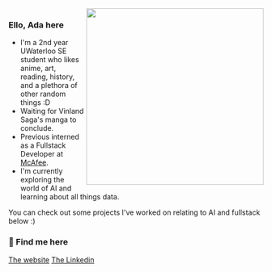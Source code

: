 <img align='right' width='350px' src='https://i.imgur.com/hFasB6C.png'>

<h3> Ello, Ada here</h3>
<ul>
<li>I'm a 2nd year UWaterloo SE student who likes anime, art, reading, history, and a plethora of other random things :D</li>
<li>Waiting for Vinland Saga's manga to conclude.</li>
<li>Previous interned as a Fullstack Developer at <a href="https://www.mcafee.com/en-ca/index.html">McAfee</a>.</li>
<li>I'm currently exploring the world of AI and learning about all things data. </li>
</ul>
You can check out some projects I've worked on relating to AI and fullstack below :)

<h3> 🍶 Find me here</h3>
<a href="https://adabingw.github.io/">The website</a>
<a href="https://www.linkedin.com/in/adabingw/">The Linkedin</a>
